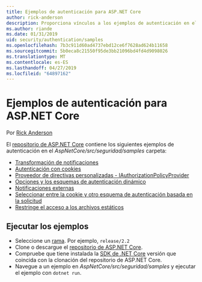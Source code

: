 ```yaml
---
title: Ejemplos de autenticación para ASP.NET Core
author: rick-anderson
description: Proporciona vínculos a los ejemplos de autenticación en el repositorio de ASP.NET Core.
ms.author: riande
ms.date: 01/31/2019
uid: security/authentication/samples
ms.openlocfilehash: 7b3c911d60ad4737ebd12ce6f7628ad624b11658
ms.sourcegitcommit: 5b0eca8c21550f95de3bb21096bd4fd4d9098026
ms.translationtype: MT
ms.contentlocale: es-ES
ms.lasthandoff: 04/27/2019
ms.locfileid: "64897162"
---
```

# <a name="authentication-samples-for-aspnet-core"></a>Ejemplos de autenticación para ASP.NET Core

Por [Rick Anderson](https://twitter.com/RickAndMSFT)

El [repositorio de ASP.NET Core](https://github.com/aspnet/AspNetCore) contiene los siguientes ejemplos de autenticación en el *AspNetCore/src/seguridad/samples* carpeta:

* [Transformación de notificaciones](https://github.com/aspnet/AspNetCore/tree/release/2.2/src/Security/samples/ClaimsTransformation)
* [Autenticación con cookies](https://github.com/aspnet/AspNetCore/tree/release/2.2/src/Security/samples/Cookies)
* [Proveedor de directivas personalizadas - IAuthorizationPolicyProvider](https://github.com/aspnet/AspNetCore/tree/release/2.2/src/Security/samples/CustomPolicyProvider)
* [Opciones y los esquemas de autenticación dinámico](https://github.com/aspnet/AspNetCore/tree/release/2.2/src/Security/samples/DynamicSchemes)
* [Notificaciones externas](https://github.com/aspnet/AspNetCore/tree/release/2.2/src/Security/samples/Identity.ExternalClaims)
* [Seleccionar entre la cookie y otro esquema de autenticación basada en la solicitud](https://github.com/aspnet/AspNetCore/tree/release/2.2/src/Security/samples/PathSchemeSelection)
* [Restringe el acceso a los archivos estáticos](https://github.com/aspnet/AspNetCore/tree/release/2.2/src/Security/samples/StaticFilesAuth)

## <a name="run-the-samples"></a>Ejecutar los ejemplos

* Seleccione un [rama](https://github.com/aspnet/AspNetCore). Por ejemplo, `release/2.2`
* Clone o descargue el [repositorio de ASP.NET Core](https://github.com/aspnet/AspNetCore).
* Compruebe que tiene instalada la [SDK de .NET Core](https://www.microsoft.com/net/download/all) versión que coincida con la clonación del repositorio de ASP.NET Core.
* Navegue a un ejemplo en *AspNetCore/src/seguridad/samples* y ejecutar el ejemplo con `dotnet run`.
